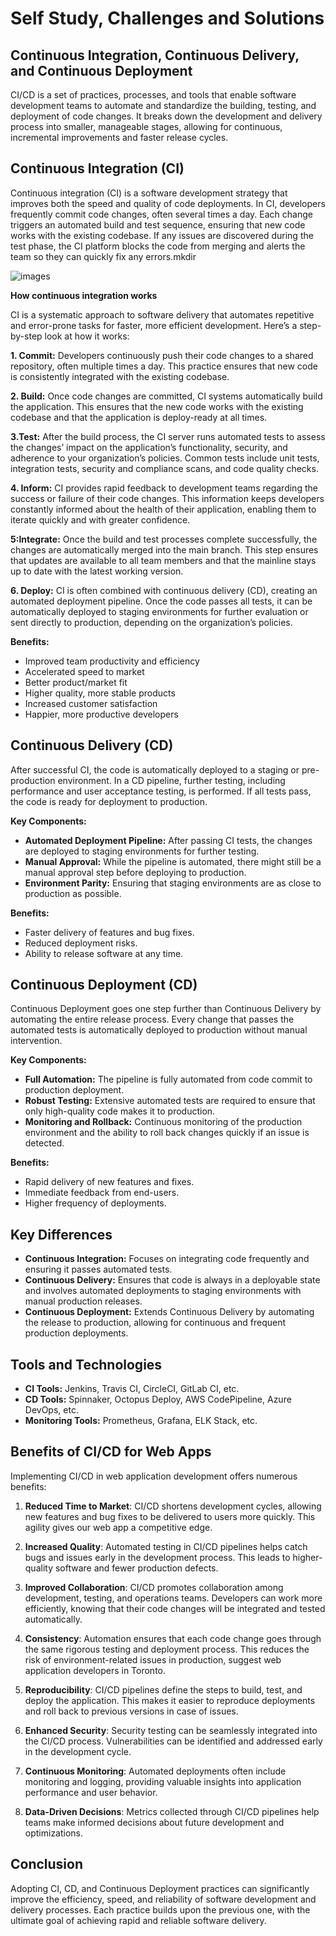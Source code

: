 # Self Study, Challenges and Solutions
## Continuous Integration, Continuous Delivery, and Continuous Deployment

CI/CD is a set of practices, processes, and tools that enable software development teams to automate and standardize the building, testing, and deployment of code changes. It breaks down the development and delivery process into smaller, manageable stages, allowing for continuous, incremental improvements and faster release cycles.

## Continuous Integration (CI)

Continuous integration (CI) is a software development strategy that improves both the speed and quality of code deployments. In CI, developers frequently commit code changes, often several times a day. Each change triggers an automated build and test sequence, ensuring that new code works with the existing codebase. If any issues are discovered during the test phase, the CI platform blocks the code from merging and alerts the team so they can quickly fix any errors.mkdir 

![images](assets/continuous-integration-server-diagram.avif)

**How continuous integration works**

CI is a systematic approach to software delivery that automates repetitive and error-prone tasks for faster, more efficient development. Here’s a step-by-step look at how it works:

**1. Commit:** 	Developers continuously push their code changes to a shared repository, often multiple times a day. This practice ensures that new code is consistently integrated with the existing codebase.

**2. Build:** 	Once code changes are committed, CI systems automatically build the application. This ensures that the new code works with the existing codebase and that the application is deploy-ready at all times.

**3.Test:** 	After the build process, the CI server runs automated tests to assess the changes’ impact on the application’s functionality, security, and adherence to your organization’s policies. Common tests include unit tests, integration tests, security and compliance scans, and code quality checks.

**4. Inform:** 	CI provides rapid feedback to development teams regarding the success or failure of their code changes. This information keeps developers constantly informed about the health of their application, enabling them to iterate quickly and with greater confidence.

**5:Integrate:** 	Once the build and test processes complete successfully, the changes are automatically merged into the main branch. This step ensures that updates are available to all team members and that the mainline stays up to date with the latest working version.

**6. Deploy:** CI is often combined with continuous delivery (CD), creating an automated deployment pipeline. Once the code passes all tests, it can be automatically deployed to staging environments for further evaluation or sent directly to production, depending on the organization’s policies.

**Benefits:**

- Improved team productivity and efficiency
- Accelerated speed to market
- Better product/market fit
- Higher quality, more stable products
- Increased customer satisfaction
- Happier, more productive developers

## Continuous Delivery (CD)

After successful CI, the code is automatically deployed to a staging or pre-production environment. In a CD pipeline, further testing, including performance and user acceptance testing, is performed. If all tests pass, the code is ready for deployment to production.

**Key Components:**
- **Automated Deployment Pipeline:** After passing CI tests, the changes are deployed to staging environments for further testing.
- **Manual Approval:** While the pipeline is automated, there might still be a manual approval step before deploying to production.
- **Environment Parity:** Ensuring that staging environments are as close to production as possible.

**Benefits:**
- Faster delivery of features and bug fixes.
- Reduced deployment risks.
- Ability to release software at any time.

## Continuous Deployment (CD)

Continuous Deployment goes one step further than Continuous Delivery by automating the entire release process. Every change that passes the automated tests is automatically deployed to production without manual intervention.

**Key Components:**
- **Full Automation:** The pipeline is fully automated from code commit to production deployment.
- **Robust Testing:** Extensive automated tests are required to ensure that only high-quality code makes it to production.
- **Monitoring and Rollback:** Continuous monitoring of the production environment and the ability to roll back changes quickly if an issue is detected.

**Benefits:**
- Rapid delivery of new features and fixes.
- Immediate feedback from end-users.
- Higher frequency of deployments.

## Key Differences

- **Continuous Integration:** Focuses on integrating code frequently and ensuring it passes automated tests.
- **Continuous Delivery:** Ensures that code is always in a deployable state and involves automated deployments to staging environments with manual production releases.
- **Continuous Deployment:** Extends Continuous Delivery by automating the release to production, allowing for continuous and frequent production deployments.

## Tools and Technologies

- **CI Tools:** Jenkins, Travis CI, CircleCI, GitLab CI, etc.
- **CD Tools:** Spinnaker, Octopus Deploy, AWS CodePipeline, Azure DevOps, etc.
- **Monitoring Tools:** Prometheus, Grafana, ELK Stack, etc.

## Benefits of CI/CD for Web Apps
Implementing CI/CD in web application development offers numerous benefits:

1. **Reduced Time to Market**: CI/CD shortens development cycles, allowing new features and bug fixes to be delivered to users more quickly. This agility gives our web app a competitive edge.

2. **Increased Quality**: Automated testing in CI/CD pipelines helps catch bugs and issues early in the development process. This leads to higher-quality software and fewer production defects.

3. **Improved Collaboration**: CI/CD promotes collaboration among development, testing, and operations teams. Developers can work more efficiently, knowing that their code changes will be integrated and tested automatically.

4. **Consistency**: Automation ensures that each code change goes through the same rigorous testing and deployment process. This reduces the risk of environment-related issues in production, suggest web application developers in Toronto.

5. **Reproducibility**: CI/CD pipelines define the steps to build, test, and deploy the application. This makes it easier to reproduce deployments and roll back to previous versions in case of issues.
6. **Enhanced Security**: Security testing can be seamlessly integrated into the CI/CD process. Vulnerabilities can be identified and addressed early in the development cycle.

7. **Continuous Monitoring**: Automated deployments often include monitoring and logging, providing valuable insights into application performance and user behavior.
8. **Data-Driven Decisions**: Metrics collected through CI/CD pipelines help teams make informed decisions about future development and optimizations.

## Conclusion

Adopting CI, CD, and Continuous Deployment practices can significantly improve the efficiency, speed, and reliability of software development and delivery processes. Each practice builds upon the previous one, with the ultimate goal of achieving rapid and reliable software delivery.
